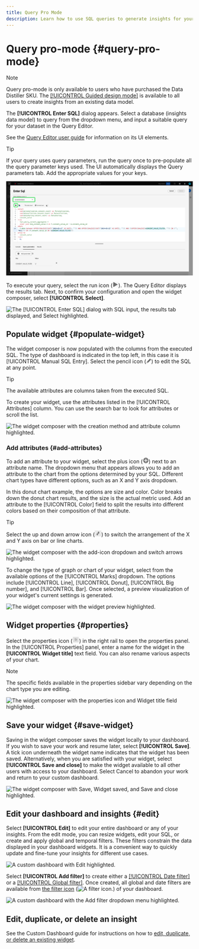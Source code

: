 ```yaml
---
title: Query Pro Mode
description: Learn how to use SQL queries to generate insights for your custom dashboards.
---
```

# Query pro-mode {#query-pro-mode}

>[!NOTE]
>
>Query pro-mode is only available to users who have purchased the Data Distiller SKU. The [[!UICONTROL Guided design mode]](./user-defined-dashboards.md) is available to all users to create insights from an existing data model.

The **[!UICONTROL Enter SQL]** dialog appears. Select a database (insights data model) to query from the dropdown menu, and input a suitable query for your dataset in the Query Editor.

See the [Query Editor user guide](../query-service/ui/user-guide.md#query-authoring) for information on its UI elements.

>[!TIP]
>
>If your query uses query parameters, run the query once to pre-populate all the query parameter keys used. The UI automatically displays the Query parameters tab. Add the appropriate values for your keys.

![The [!UICONTROL Enter SQL] dialog with the dataset dropdown menu and run icon highlighted, The dialog has a populated SQL query and the query parameters tab displayed.](../images/customizable-insights/enter-sql-database-dropdown.png)

To execute your query, select the run icon (![The run icon.](../images/customizable-insights/run-icon.png)). The Query Editor displays the results tab. Next, to confirm your configuration and open the widget composer, select **[!UICONTROL Select]**. 

<!-- Screenshot below was taken from a screengrab -->

![The [!UICONTROL Enter SQL] dialog with SQL input, the results tab displayed, and Select highlighted.](../images/customizable-insights/sql-workflow/enter-sql-select.png)

## Populate widget {#populate-widget}
 
The widget composer is now populated with the columns from the executed SQL. The type of dashboard is indicated in the top left, in this case it is [!UICONTROL Manual SQL Entry]. Select the pencil icon (![A pencil icon.](../images/customizable-insights/edit-icon.png)) to edit the SQL at any point. 

>[!TIP]
>
>The available attributes are columns taken from the executed SQL.

To create your widget, use the attributes listed in the [!UICONTROL Attributes] column. You can use the search bar to look for attributes or scroll the list.

![The widget composer with the creation method and attribute column highlighted.](../images/customizable-insights/sql-workflow/creation-method-and-attribute-column.png)

### Add attributes {#add-attributes}

To add an attribute to your widget, select the plus icon (![A plus icon.](../images/customizable-insights/add-icon.png)) next to an attribute name. The dropdown menu that appears allows you to add an attribute to the chart from the options determined by your SQL. Different chart types have different options, such as an X and Y axis dropdown.

In this donut chart example, the options are size and color. Color breaks down the donut chart results, and the size is the actual metric used. Add an attribute to the [!UICONTROL Color] field to split the results into different colors based on their composition of that attribute.

>[!TIP]
>
>Select the up and down arrow icon (![The up and down arrow icon.](../images/customizable-insights/switch-axis-icon.png)) to switch the arrangement of the X and Y axis on bar or line charts.

![The widget composer with the add-icon dropdown and switch arrows highlighted.](../images/customizable-insights/sql-workflow/add-icon-and-switch-arrows.png)

To change the type of graph or chart of your widget, select from the available options of the [!UICONTROL Marks] dropdown. The options include [!UICONTROL Line], [!UICONTROL Donut], [!UICONTROL Big number], and [!UICONTROL Bar]. Once selected, a preview visualization of your widget's current settings is generated.

![The widget composer with the widget preview highlighted.](../images/customizable-insights/sql-workflow/widget-preview.png)

## Widget properties {#properties}

Select the properties icon (![The properties icon.](../images/customizable-insights/properties-icon.png)) in the right rail to open the properties panel. In the [!UICONTROL Properties] panel, enter a name for the widget in the **[!UICONTROL Widget title]** text field. You can also rename various aspects of your chart. 

>[!NOTE]
>
>The specific fields available in the properties sidebar vary depending on the chart type you are editing.

![The widget composer with the properties icon and Widget title field highlighted.](../images/customizable-insights/sql-workflow/widget-properties-title-text.png)

## Save your widget {#save-widget}

Saving in the widget composer saves the widget locally to your dashboard. If you wish to save your work and resume later, select **[!UICONTROL Save]**. A tick icon underneath the widget name indicates that the widget has been saved. Alternatively, when you are satisfied with your widget, select **[!UICONTROL Save and close]** to make the widget available to all other users with access to your dashboard. Select Cancel to abandon your work and return to your custom dashboard.

![The widget composer with Save, Widget saved, and Save and close highlighted.](../images/customizable-insights/sql-workflow/insight-saved.png)

## Edit your dashboard and insights {#edit}

Select **[!UICONTROL Edit]** to edit your entire dashboard or any of your insights. From the edit mode, you can resize widgets, edit your SQL, or create and apply global and temporal filters. These filters constrain the data displayed in your dashboard widgets. It is a convenient way to quickly update and fine-tune your insights for different use cases.

![A custom dashboard with Edit highlighted.](../images/customizable-insights/sql-workflow/edit-dashboard.png)

Select **[!UICONTROL Add filter]** to create either a [[!UICONTROL Date filter]](#create-date-filter) or a [[!UICONTROL Global filter]](#create-global-filter). Once created, all global and date filters are available from [the filter icon](#select-global-filter) (![A filter icon.](../images/customizable-insights/sql-workflow/filter.png)) of your dashboard.

![A custom dashboard with the Add filter dropdown menu highlighted.](../images/customizable-insights/sql-workflow/add-filter.png)

## Edit, duplicate, or delete an insight

See the Custom Dashboard guide for instructions on how to [edit, duplicate, or delete an existing widget](./user-defined-dashboards.md#duplicate).

